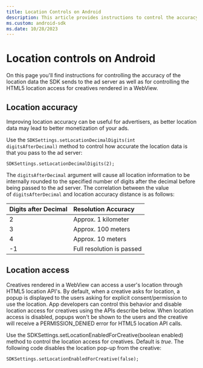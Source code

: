 ```yaml
---
title: Location Controls on Android
description: This article provides instructions to control the accuracy of location data sent to the ad server and HTML5 location access for creatives in a WebView.
ms.custom: android-sdk
ms.date: 10/28/2023
---
```


# Location controls on Android

On this page you'll find instructions for controlling the accuracy of the location data the SDK sends to the ad server as well as for controlling the HTML5 location access for creatives rendered in a WebView.

<!--## Overview

### Location accuracy

Improving location accuracy can be useful for advertisers, as better location data may lead to better monetization of your ads.

### Location access

Creatives rendered in a WebView can access a user's location through HTML5 location API's. By default, when a creative asks for location, a popup is displayed to the users asking for explicit consent/permission to use the location. App developers can control this behavior and disable location access for creatives using the APIs describe below. When location access is disabled, popups won't be shown to the users and the creative will receive a PERMISSION_DENIED error for HTML5 location API calls.-->

## Location accuracy

Improving location accuracy can be useful for advertisers, as better location data may lead to better monetization of your ads.

Use the `SDKSettings.setLocationDecimalDigits(int digitsAfterDecimal)` method to control how accurate the location data is that you pass to the ad server:

```
SDKSettings.setLocationDecimalDigits(2);
```

The `digitsAfterDecimal` argument will cause all location information to be internally rounded to the specified number of digits after the decimal before being passed to the ad server. The correlation between the value of `digitsAfterDecimal` and location accuracy distance is as follows:

| Digits after Decimal | Resolution Accuracy |
|:---|:---|
| 2 | Approx. 1 kilometer |
| 3 | Approx. 100 meters |
| 4 | Approx. 10 meters |
| -1 | Full resolution is passed |

## Location access

Creatives rendered in a WebView can access a user's location through HTML5 location API's. By default, when a creative asks for location, a popup is displayed to the users asking for explicit consent/permission to use the location. App developers can control this behavior and disable location access for creatives using the APIs describe below. When location access is disabled, popups won't be shown to the users and the creative will receive a PERMISSION_DENIED error for HTML5 location API calls.

Use the SDKSettings.setLocationEnabledForCreative(boolean enabled) method to control the location access for creatives. Default is *true*. The following code disables the location pop-up from the creative:

```
SDKSettings.setLocationEnabledForCreative(false);
```
